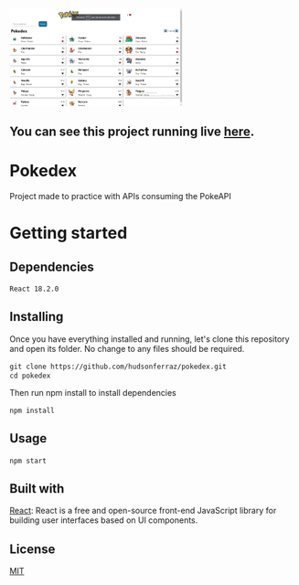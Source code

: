 <img src="/public/pokedex.png" width="60%" height="60%"/>

## You can see this project running live [here](https://hudsonferraz.github.io/pokedex/).

# Pokedex

Project made to practice with APIs consuming the PokeAPI

# Getting started

## Dependencies

```
React 18.2.0
```

## Installing

Once you have everything installed and running, let's clone this repository and open its folder. No change to any files should be required.

```
git clone https://github.com/hudsonferraz/pokedex.git
cd pokedex
```

Then run npm install to install dependencies

```
npm install
```

## Usage

```
npm start
```

## Built with

[React](https://reactjs.org/): React is a free and open-source front-end JavaScript library for building user interfaces based on UI components.

## License

[MIT](https://choosealicense.com/licenses/mit/)

